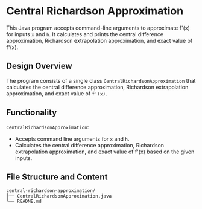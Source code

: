 # Central Richardson Approximation
This Java program accepts command-line arguments to approximate f'(x) for inputs `x` and `h`. It calculates and prints the central difference approximation, Richardson extrapolation approximation, and exact value of f'(x).

## Design Overview
The program consists of a single class `CentralRichardsonApproximation` that calculates the central difference approximation, Richardson extrapolation approximation, and exact value of `f'(x)`.

## Functionality
`CentralRichardsonApproximation`:
- Accepts command line arguments for `x` and `h`.
- Calculates the central difference approximation, Richardson extrapolation approximation, and exact value of f'(x) based on the given inputs.

## File Structure and Content
```
central-richardson-approximation/
├── CentralRichardsonApproximation.java
└── README.md
```
